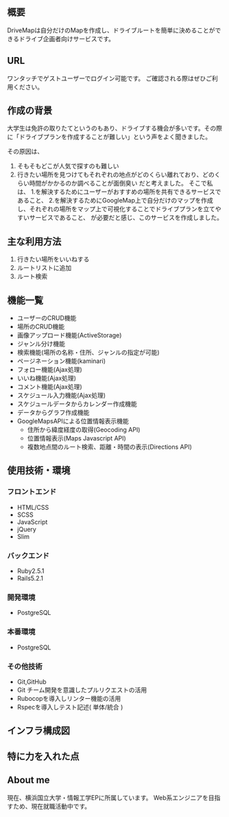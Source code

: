 
## 概要
DriveMapは自分だけのMapを作成し、ドライブルートを簡単に決めることができるドライブ企画者向けサービスです。

## URL
ワンタッチでゲストユーザーでログイン可能です。 ご確認される際はぜひご利用ください。

## 作成の背景
大学生は免許の取りたてというのもあり、ドライブする機会が多いです。その際に「ドライブプランを作成することが難しい」という声をよく聞きました。

その原因は、
1. そもそもどこが人気で探すのも難しい
2. 行きたい場所を見つけてもそれぞれの地点がどのくらい離れており、どのくらい時間がかかるのか調べることが面倒臭い
だと考えました。
そこで私は、
1.を解決するためにユーザーがおすすめの場所を共有できるサービスであること、
2.を解決するためにGoogleMap上で自分だけのマップを作成し、それぞれの場所をマップ上で可視化することでドライブプランを立てやすいサービスであること、
が必要だと感じ、このサービスを作成しました。

## 主な利用方法
1. 行きたい場所をいいねする
2. ルートリストに追加
3. ルート検索

## 機能一覧
- ユーザーのCRUD機能
- 場所のCRUD機能
- 画像アップロード機能(ActiveStorage)
- ジャンル分け機能
- 検索機能(場所の名称・住所、ジャンルの指定が可能)
- ページネーション機能(kaminari)
- フォロー機能(Ajax処理)
- いいね機能(Ajax処理)
- コメント機能(Ajax処理)
- スケジュール入力機能(Ajax処理)
- スケジュールデータからカレンダー作成機能
- データからグラフ作成機能
- GoogleMapsAPIによる位置情報表示機能
  - 住所から緯度経度の取得(Geocoding API)
  - 位置情報表示(Maps Javascript API)
  - 複数地点間のルート検索、距離・時間の表示(Directions API)

## 使用技術・環境
### フロントエンド
- HTML/CSS
- SCSS
- JavaScript
- jQuery
- Slim

### バックエンド
- Ruby2.5.1
- Rails5.2.1

### 開発環境
- PostgreSQL

### 本番環境
- PostgreSQL

### その他技術
- Git,GitHub
- Git チーム開発を意識したプルリクエストの活用
- Rubocopを導入しリンター機能の活用
- Rspecを導入しテスト記述( 単体/統合 )

## インフラ構成図

## 特に力を入れた点

## About me
現在、横浜国立大学・情報工学EPに所属しています。
Web系エンジニアを目指すため、現在就職活動中です。
